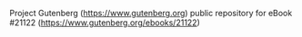 Project Gutenberg (https://www.gutenberg.org) public repository for eBook #21122 (https://www.gutenberg.org/ebooks/21122)
